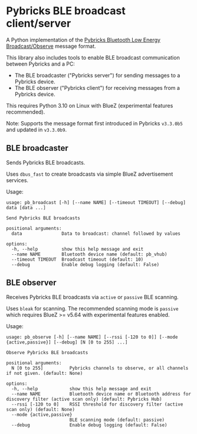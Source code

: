 # Pybricks BLE broadcast client/server

A Python implementation of the [Pybricks Bluetooth Low Energy Broadcast/Observe](https://github.com/pybricks/technical-info/blob/master/pybricks-ble-broadcast-observe.md) message format.

This library also includes tools to enable BLE broadcast communication between Pybricks and a PC:
* The BLE broadcaster ("Pybricks server") for sending messages to a Pybricks device.
* The BLE observer ("Pybricks client") for receiving messages from a Pybricks device.

This requires Python 3.10 on Linux with BlueZ (experimental features recommended).

Note: Supports the message format first introduced in Pybricks `v3.3.0b5` and updated in `v3.3.0b9`.

## BLE broadcaster

Sends Pybricks BLE broadcasts.

Uses `dbus_fast` to create broadcasts via simple BlueZ advertisement services.

Usage:

```
usage: pb_broadcast [-h] [--name NAME] [--timeout TIMEOUT] [--debug] data [data ...]

Send Pybricks BLE broadcasts

positional arguments:
  data               Data to broadcast: channel followed by values

options:
  -h, --help         show this help message and exit
  --name NAME        Bluetooth device name (default: pb_vhub)
  --timeout TIMEOUT  Broadcast timeout (default: 10)
  --debug            Enable debug logging (default: False)
```

## BLE observer

Receives Pybricks BLE broadcasts via `active` or `passive` BLE scanning.

Uses `bleak` for scanning. The recommended scanning mode is `passive` which requires BlueZ >= v5.64 with experimental features enabled.

Usage:

```
usage: pb_observe [-h] [--name NAME] [--rssi [-120 to 0]] [--mode {active,passive}] [--debug] [N [0 to 255] ...]

Observe Pybricks BLE broadcasts

positional arguments:
  N [0 to 255]          Pybricks channels to observe, or all channels if not given. (default: None)

options:
  -h, --help            show this help message and exit
  --name NAME           Bluetooth device name or Bluetooth address for discovery filter (active scan only) (default: Pybricks Hub)
  --rssi [-120 to 0]    RSSI threshold for discovery filter (active scan only) (default: None)
  --mode {active,passive}
                        BLE scanning mode (default: passive)
  --debug               Enable debug logging (default: False)
```
